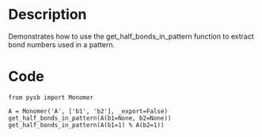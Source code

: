 # Description
Demonstrates how to use the get_half_bonds_in_pattern function to extract bond numbers used in a pattern.

# Code
```
from pysb import Monomer

A = Monomer('A', ['b1', 'b2'], _export=False)
get_half_bonds_in_pattern(A(b1=None, b2=None))
get_half_bonds_in_pattern(A(b1=1) % A(b2=1))

```
